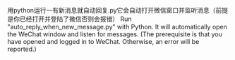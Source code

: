 用python运行一有新消息就自动回复.py它会自动打开微信窗口并监听消息（前提是你已经打开并登陆了微信否则会报错）
Run "auto_reply_when_new_message.py" with Python. It will automatically open the WeChat window and listen for messages. (The prerequisite is that you have opened and logged in to WeChat. Otherwise, an error will be reported.)
